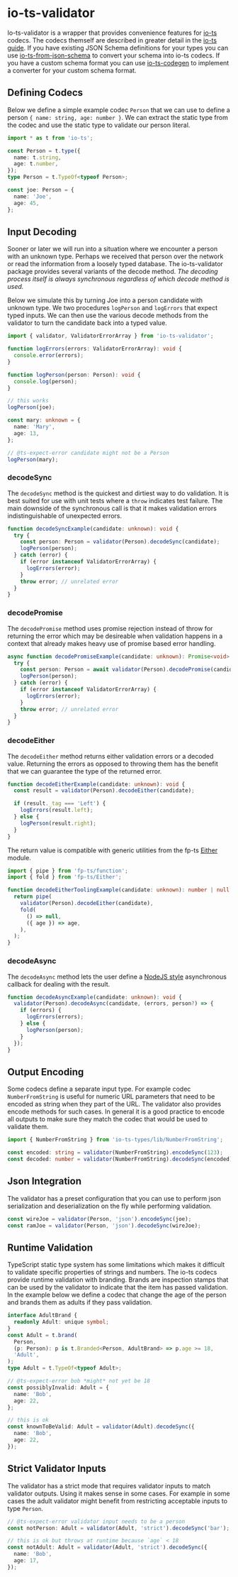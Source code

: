 # io-ts-validator

Io-ts-validator is a wrapper that provides convenience features for [io-ts](https://github.com/gcanti/io-ts) codecs.
The codecs themself are described in greater detail in the [io-ts guide](https://github.com/gcanti/io-ts/blob/master/index.md).
If you have existing JSON Schema definitions for your types you can use
[io-ts-from-json-schema](https://www.npmjs.com/package/io-ts-from-json-schema) to convert your schema into io-ts codecs.
If you have a custom schema format you can use [io-ts-codegen](https://github.com/gcanti/io-ts-codegen) to implement
a converter for your custom schema format.

## Defining Codecs

Below we define a simple example codec `Person` that we can use to define a person `{ name: string, age: number }`.
We can extract the static type from the codec and use the static type to validate our person literal.

```typescript
import * as t from 'io-ts';

const Person = t.type({
  name: t.string,
  age: t.number,
});
type Person = t.TypeOf<typeof Person>;

const joe: Person = {
  name: 'Joe',
  age: 45,
};
```

## Input Decoding

Sooner or later we will run into a situation where we encounter a person with an unknown type.
Perhaps we received that person over the network or read the information from a loosely typed database.
The io-ts-validator package provides several variants of the decode method. _The decoding process
itself is always synchronous regardless of which decode method is used._

Below we simulate this by turning Joe into a person candidate with unknown type.
We two procedures `logPerson` and `logErrors` that expect typed inputs.
We can then use the various decode methods from the validator to turn the candidate back into a typed value.

```typescript
import { validator, ValidatorErrorArray } from 'io-ts-validator';

function logErrors(errors: ValidatorErrorArray): void {
  console.error(errors);
}

function logPerson(person: Person): void {
  console.log(person);
}

// this works
logPerson(joe);

const mary: unknown = {
  name: 'Mary',
  age: 13,
};

// @ts-expect-error candidate might not be a Person
logPerson(mary);
```

### decodeSync

The `decodeSync` method is the quickest and dirtiest way to do validation.
It is best suited for use with unit tests where a `throw` indicates test failure.
The main downside of the synchronous call is that it makes validation errors
indistinguishable of unexpected errors.

```typescript
function decodeSyncExample(candidate: unknown): void {
  try {
    const person: Person = validator(Person).decodeSync(candidate);
    logPerson(person);
  } catch (error) {
    if (error instanceof ValidatorErrorArray) {
      logErrors(error);
    }
    throw error; // unrelated error
  }
}
```

### decodePromise

The `decodePromise` method uses promise rejection instead of throw for returning
the error which may be desireable when validation happens in a context that already
makes heavy use of promise based error handling.

```typescript
async function decodePromiseExample(candidate: unknown): Promise<void> {
  try {
    const person: Person = await validator(Person).decodePromise(candidate);
    logPerson(person);
  } catch (error) {
    if (error instanceof ValidatorErrorArray) {
      logErrors(error);
    }
    throw error; // unrelated error
  }
}
```

### decodeEither

The `decodeEither` method returns either validation errors or a decoded value.
Returning the errors as opposed to throwing them has the benefit that we can
guarantee the type of the returned error.

```typescript
function decodeEitherExample(candidate: unknown): void {
  const result = validator(Person).decodeEither(candidate);

  if (result._tag === 'Left') {
    logErrors(result.left);
  } else {
    logPerson(result.right);
  }
}
```

The return value is compatible with generic utilities from the fp-ts
[Either](https://gcanti.github.io/fp-ts/modules/Either.ts.html) module.

```typescript
import { pipe } from 'fp-ts/function';
import { fold } from 'fp-ts/Either';

function decodeEitherToolingExample(candidate: unknown): number | null {
  return pipe(
    validator(Person).decodeEither(candidate),
    fold(
      () => null,
      ({ age }) => age,
    ),
  );
}
```

### decodeAsync

The `decodeAsync` method lets the user define a [NodeJS style](https://nodejs.org/en/knowledge/errors/what-are-the-error-conventions/) asynchronous callback for dealing with the result.

```typescript
function decodeAsyncExample(candidate: unknown): void {
  validator(Person).decodeAsync(candidate, (errors, person?) => {
    if (errors) {
      logErrors(errors);
    } else {
      logPerson(person);
    }
  });
}
```

## Output Encoding

Some codecs define a separate input type. For example codec `NumberFromString` is useful
for numeric URL parameters that need to be encoded as string when they part of the URL.
The validator also provides encode methods for such cases. In general it is a good practice
to encode all outputs to make sure they match the codec that would be used to validate them.

```typescript
import { NumberFromString } from 'io-ts-types/lib/NumberFromString';

const encoded: string = validator(NumberFromString).encodeSync(123);
const decoded: number = validator(NumberFromString).decodeSync(encoded);
```

## Json Integration

The validator has a preset configuration that you can use to
perform json serialization and deserialization on the fly
while performing validation.

```typescript
const wireJoe = validator(Person, 'json').encodeSync(joe);
const ramJoe = validator(Person, 'json').decodeSync(wireJoe);
```

## Runtime Validation

TypeScript static type system has some limitations which makes
it difficult to validate specific properties of strings and
numbers. The io-ts codecs provide runtime validation with branding.
Brands are inspection stamps that can be used by the validator to indicate that the
item has passed validation. In the example below we define a codec that change
the age of the person and brands them as adults if they pass validation.

```typescript
interface AdultBrand {
  readonly Adult: unique symbol;
}
const Adult = t.brand(
  Person,
  (p: Person): p is t.Branded<Person, AdultBrand> => p.age >= 18,
  'Adult',
);
type Adult = t.TypeOf<typeof Adult>;

// @ts-expect-error bob *might* not yet be 18
const possiblyInvalid: Adult = {
  name: 'Bob',
  age: 22,
};

// this is ok
const knownToBeValid: Adult = validator(Adult).decodeSync({
  name: 'Bob',
  age: 22,
});
```

## Strict Validator Inputs

The validator has a strict mode that requires validator inputs to match validator outputs.
Using it makes sense in some cases. For example in some cases the adult validator might
benefit from restricting acceptable inputs to type `Person`.

```typescript
// @ts-expect-error validator input needs to be a person
const notPerson: Adult = validator(Adult, 'strict').decodeSync('bar');

// this is ok but throws at runtime because `age` < 18
const notAdult: Adult = validator(Adult, 'strict').decodeSync({
  name: 'Bob',
  age: 17,
});
```

